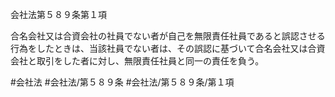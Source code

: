 会社法第５８９条第１項

合名会社又は合資会社の社員でない者が自己を無限責任社員であると誤認させる行為をしたときは、当該社員でない者は、その誤認に基づいて合名会社又は合資会社と取引をした者に対し、無限責任社員と同一の責任を負う。

#会社法
#会社法/第５８９条
#会社法/第５８９条/第１項
